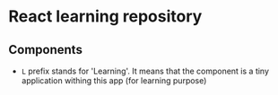 # React learning repository

## Components

- `L` prefix stands for 'Learning'. It means that the component is a tiny application withing this app (for learning purpose)
